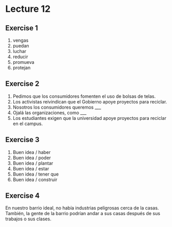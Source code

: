 # Lecture 12

## Exercise 1

1. vengas
2. puedan
3. luchar
4. reducir
5. promueva
6. protejan

## Exercise 2

1. Pedimos que los consumidores fomenten el uso de bolsas de telas.
2. Los activistas reivindican que el Gobierno apoye proyectos para reciclar.
3. Nosotros los consumidores queremos ___
4. Ojalá las organizaciones, como ___
5. Los estudiantes exigen que la universidad apoye proyectos para reciclar en el campus. 

## Exercise 3

1. Buen idea / haber
2. Buen idea / poder
3. Buen idea / plantar
4. Buen idea / estar
5. Buen idea / tener que
6. Buen idea / construir

## Exercise 4

En nuestro barrio ideal, no había industrias peligrosas cerca de la casas. También, la gente de la barrio podrían andar a sus casas después de sus trabajos o sus clases.